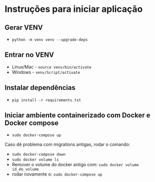 # Instruções para iniciar aplicação

## Gerar VENV

- `python -m venv venv --upgrade-deps`

## Entrar no VENV

- Linux/Mac - `source venv/bin/activate`
- Windows - `venv/Script/activate`

## Instalar dependências

- `pip install -r requirements.txt`

## Iniciar ambiente containerizado com Docker e Docker compose

- `sudo docker-compose up`

Caso dê problema com migrations antigas, rodar o comando:

- `sudo docker-compose down`
- `sudo docker volume ls`
- Remover o volume do docker antigo com: `sudo docker volume id_do_volume`
- rodar novamente o: `sudo docker-compose up`
